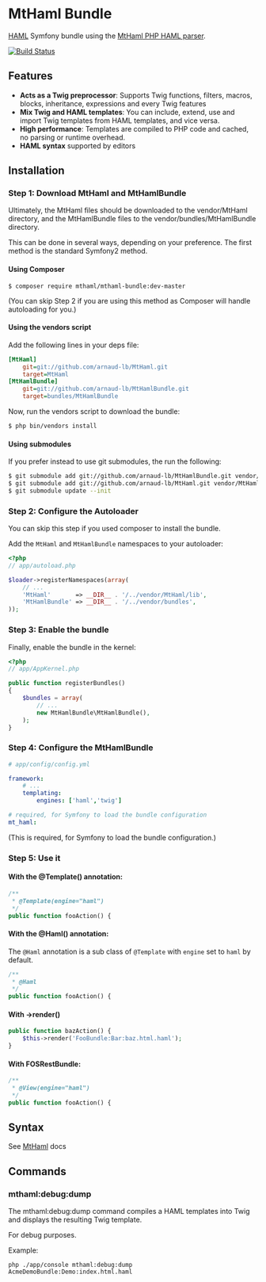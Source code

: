 # MtHaml Bundle

[HAML][haml] Symfony bundle using the [MtHaml PHP HAML parser][mthaml].

[![Build Status](https://secure.travis-ci.org/arnaud-lb/MtHamlBundle.png)](http://travis-ci.org/arnaud-lb/MtHamlBundle)

## Features

- **Acts as a Twig preprocessor**: Supports Twig functions, filters, macros, blocks, inheritance, expressions and every Twig features
- **Mix Twig and HAML templates**: You can include, extend, use and import Twig templates from HAML templates, and vice versa.
- **High performance**: Templates are compiled to PHP code and cached, no parsing or runtime overhead.
- **HAML syntax** supported by editors

## Installation

### Step 1: Download MtHaml and MtHamlBundle

Ultimately, the MtHaml files should be downloaded to the vendor/MtHaml directory, and the MtHamlBundle files to the vendor/bundles/MtHamlBundle directory.

This can be done in several ways, depending on your preference. The first method is the standard Symfony2 method.

#### Using Composer

```
$ composer require mthaml/mthaml-bundle:dev-master
```

(You can skip Step 2 if you are using this method as Composer will handle autoloading for you.)

#### Using the vendors script

Add the following lines in your deps file:

``` ini
[MtHaml]
    git=git://github.com/arnaud-lb/MtHaml.git
    target=MtHaml
[MtHamlBundle]
    git=git://github.com/arnaud-lb/MtHamlBundle.git
    target=bundles/MtHamlBundle
```

Now, run the vendors script to download the bundle:

``` sh
$ php bin/vendors install
```

#### Using submodules

If you prefer instead to use git submodules, the run the following:

``` sh
$ git submodule add git://github.com/arnaud-lb/MtHamlBundle.git vendor/bundles/MtHamlBundle
$ git submodule add git://github.com/arnaud-lb/MtHaml.git vendor/MtHaml
$ git submodule update --init
```

### Step 2: Configure the Autoloader

You can skip this step if you used composer to install the bundle.

Add the `MtHaml` and `MtHamlBundle` namespaces to your autoloader:

``` php
<?php
// app/autoload.php

$loader->registerNamespaces(array(
    // ...
    'MtHaml'       => __DIR__ . '/../vendor/MtHaml/lib',
    'MtHamlBundle' => __DIR__ . '/../vendor/bundles',
));
```

### Step 3: Enable the bundle

Finally, enable the bundle in the kernel:

``` php
<?php
// app/AppKernel.php

public function registerBundles()
{
    $bundles = array(
        // ...
        new MtHamlBundle\MtHamlBundle(),
    );
}
```

### Step 4: Configure the MtHamlBundle

``` yml
# app/config/config.yml

framework:
    # ...
    templating:
        engines: ['haml','twig']

# required, for Symfony to load the bundle configuration
mt_haml:
```

(This is required, for Symfony to load the bundle configuration.)

### Step 5: Use it

#### With the @Template() annotation:

``` php
/**
 * @Template(engine="haml")
 */
public function fooAction() {
```

#### With the @Haml() annotation:

The `@Haml` annotation is a sub class of `@Template` with `engine` set to `haml` by default.

``` php
/**
 * @Haml
 */
public function fooAction() {
```

#### With ->render()

``` php
public function bazAction() {
    $this->render('FooBundle:Bar:baz.html.haml');
}
```

#### With FOSRestBundle:

``` php
/**
 * @View(engine="haml")
 */
public function fooAction() {
```

## Syntax

See [MtHaml][mthaml] docs

[haml]: http://haml-lang.com/
[mthaml]: https://github.com/arnaud-lb/MtHaml

## Commands

### mthaml:debug:dump

The mthaml:debug:dump command compiles a HAML templates into Twig and displays the resulting Twig template.

For debug purposes.

Example:

    php ./app/console mthaml:debug:dump AcmeDemoBundle:Demo:index.html.haml

